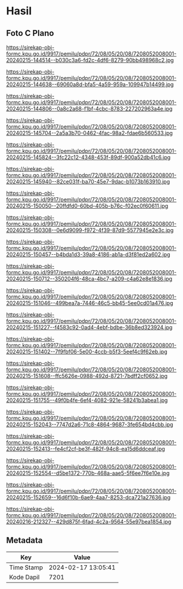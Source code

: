 # Hasil

## Foto C Plano

https://sirekap-obj-formc.kpu.go.id/9917/pemilu/pdpr/72/08/05/20/08/7208052008001-20240215-144514--b030c3a6-fd2c-4df6-8279-90bb498968c2.jpg

https://sirekap-obj-formc.kpu.go.id/9917/pemilu/pdpr/72/08/05/20/08/7208052008001-20240215-144638--69060a8d-bfa5-4a59-959a-109947b14499.jpg

https://sirekap-obj-formc.kpu.go.id/9917/pemilu/pdpr/72/08/05/20/08/7208052008001-20240215-144806--0a8c2a68-f1bf-4cbc-8783-227202963a4e.jpg

https://sirekap-obj-formc.kpu.go.id/9917/pemilu/pdpr/72/08/05/20/08/7208052008001-20240215-145704--2a5a3b70-0462-4fac-98a2-fdae6b560533.jpg

https://sirekap-obj-formc.kpu.go.id/9917/pemilu/pdpr/72/08/05/20/08/7208052008001-20240215-145824--3fc22c12-4348-453f-89df-900a52db41c6.jpg

https://sirekap-obj-formc.kpu.go.id/9917/pemilu/pdpr/72/08/05/20/08/7208052008001-20240215-145940--82ce031f-ba70-45e7-9dac-b1073b163910.jpg

https://sirekap-obj-formc.kpu.go.id/9917/pemilu/pdpr/72/08/05/20/08/7208052008001-20240215-150050--20ffdfd0-60bd-405b-b76c-f02ec0f60611.jpg

https://sirekap-obj-formc.kpu.go.id/9917/pemilu/pdpr/72/08/05/20/08/7208052008001-20240215-150308--0e6d9099-f972-4f39-87d9-5577945e2e3c.jpg

https://sirekap-obj-formc.kpu.go.id/9917/pemilu/pdpr/72/08/05/20/08/7208052008001-20240215-150457--b4bda1d3-39a8-4186-ab1a-d3f81ed2a602.jpg

https://sirekap-obj-formc.kpu.go.id/9917/pemilu/pdpr/72/08/05/20/08/7208052008001-20240215-150712--350204f6-48ca-4bc7-a209-c4a62e8e1836.jpg

https://sirekap-obj-formc.kpu.go.id/9917/pemilu/pdpr/72/08/05/20/08/7208052008001-20240215-151046--499bea7a-7446-46c5-bb45-5ee0cd01a476.jpg

https://sirekap-obj-formc.kpu.go.id/9917/pemilu/pdpr/72/08/05/20/08/7208052008001-20240215-151227--f4583c92-0ad4-4ebf-bdbe-36b8ed323924.jpg

https://sirekap-obj-formc.kpu.go.id/9917/pemilu/pdpr/72/08/05/20/08/7208052008001-20240215-151402--7f9fbf06-5e00-4ccb-b5f3-5eef4c9f62eb.jpg

https://sirekap-obj-formc.kpu.go.id/9917/pemilu/pdpr/72/08/05/20/08/7208052008001-20240215-151608--ffc5626e-0988-492d-8721-7bdff2cf0652.jpg

https://sirekap-obj-formc.kpu.go.id/9917/pemilu/pdpr/72/08/05/20/08/7208052008001-20240215-151755--49f0b4fe-6ef4-4082-921e-58241b3abea1.jpg

https://sirekap-obj-formc.kpu.go.id/9917/pemilu/pdpr/72/08/05/20/08/7208052008001-20240215-152043--7747d2a6-71c8-4864-9687-3fe654bd4cbb.jpg

https://sirekap-obj-formc.kpu.go.id/9917/pemilu/pdpr/72/08/05/20/08/7208052008001-20240215-152413--fe4cf2cf-be3f-482f-94c8-ea15d6ddceaf.jpg

https://sirekap-obj-formc.kpu.go.id/9917/pemilu/pdpr/72/08/05/20/08/7208052008001-20240215-152554--d5be1372-770b-468a-aae5-5f6ee7f6e10e.jpg

https://sirekap-obj-formc.kpu.go.id/9917/pemilu/pdpr/72/08/05/20/08/7208052008001-20240215-152659--16d6f10b-6ae9-4aa7-8253-dca721a27636.jpg

https://sirekap-obj-formc.kpu.go.id/9917/pemilu/pdpr/72/08/05/20/08/7208052008001-20240216-212327--429d875f-6fad-4c2a-9564-55e97bea1854.jpg


## Metadata

| Key        | Value               |
| ---------- | ------------------- |
| Time Stamp | 2024-02-17 13:05:41 |
| Kode Dapil | 7201                |



